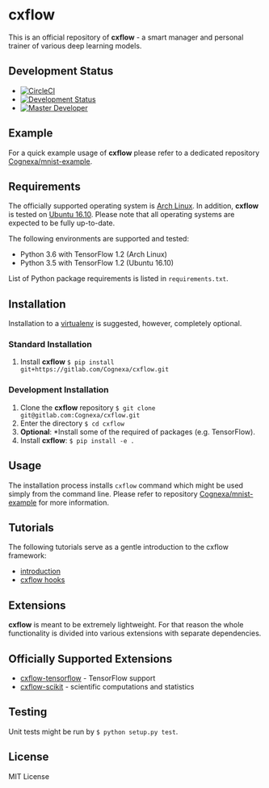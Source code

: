 # cxflow

This is an official repository of **cxflow** - a smart manager and personal trainer of various deep learning models.

## Development Status

- [![CircleCI](https://circleci.com/gh/Cognexa/cxflow/tree/master.svg?style=shield)](https://circleci.com/gh/Cognexa/cxflow/tree/master)
- [![Development Status](https://img.shields.io/badge/status-CX%20Regular-brightgreen.svg?style=flat)]()
- [![Master Developer](https://img.shields.io/badge/master-Petr%20Bělohlávek-lightgrey.svg?style=flat)]()

## Example
For a quick example usage of **cxflow** please refer to a dedicated repository [Cognexa/mnist-example](https://gitlab.com/Cognexa/cxMNIST).

## Requirements
The officially supported operating system is [Arch Linux](https://www.archlinux.org).
In addition, **cxflow** is tested on [Ubuntu 16.10](http://releases.ubuntu.com/16.10).
Please note that all operating systems are expected to be fully up-to-date.

The following environments are supported and tested:
- Python 3.6 with TensorFlow 1.2 (Arch Linux)
- Python 3.5 with TensorFlow 1.2 (Ubuntu 16.10)

List of Python package requirements is listed in `requirements.txt`.

## Installation
Installation to a [virtualenv](https://docs.python.org/3/library/venv.html) is suggested, however, completely optional. 

### Standard Installation
1. Install **cxflow** `$ pip install git+https://gitlab.com/Cognexa/cxflow.git`

### Development Installation
1. Clone the **cxflow** repository `$ git clone git@gitlab.com:Cognexa/cxflow.git`
2. Enter the directory `$ cd cxflow`
3. **Optional**: *Install some of the required of packages (e.g. TensorFlow).
4. Install **cxflow**: `$ pip install -e .`

## Usage
The installation process installs `cxflow` command which might be used simply from the command line.
Please refer to repository [Cognexa/mnist-example](https://gitlab.com/Cognexa/mnist-example) for more information.

## Tutorials
The following tutorials serve as a gentle introduction to the cxflow framework:
- [introduction](tutorial)
- [cxflow hooks](cxflow/hooks/README.md)

## Extensions
**cxflow** is meant to be extremely lightweight.
For that reason the whole functionality is divided into various extensions with separate dependencies.

## Officially Supported Extensions

- [cxflow-tensorflow](https://gitlab.com/Cognexa/cxflow-tensorflow) - TensorFlow support
- [cxflow-scikit](https://gitlab.com/Cognexa/cxflow-scikit) - scientific computations and statistics

## Testing
Unit tests might be run by `$ python setup.py test`.

## License
MIT License
